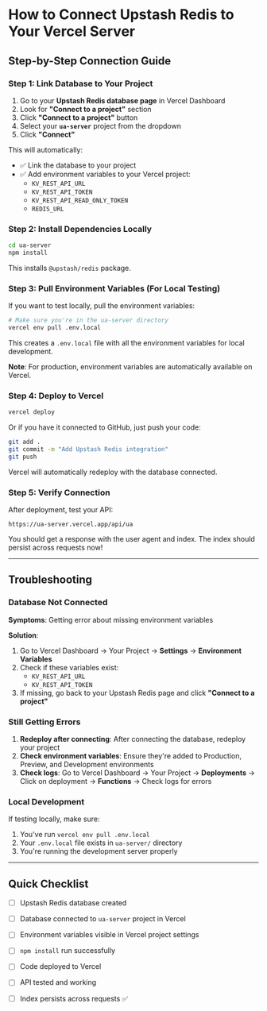 # How to Connect Upstash Redis to Your Vercel Server

## Step-by-Step Connection Guide

### Step 1: Link Database to Your Project

1. Go to your **Upstash Redis database page** in Vercel Dashboard
2. Look for **"Connect to a project"** section
3. Click **"Connect to a project"** button
4. Select your **`ua-server`** project from the dropdown
5. Click **"Connect"**

This will automatically:
- ✅ Link the database to your project
- ✅ Add environment variables to your Vercel project:
  - `KV_REST_API_URL`
  - `KV_REST_API_TOKEN`
  - `KV_REST_API_READ_ONLY_TOKEN`
  - `REDIS_URL`

### Step 2: Install Dependencies Locally

```bash
cd ua-server
npm install
```

This installs `@upstash/redis` package.

### Step 3: Pull Environment Variables (For Local Testing)

If you want to test locally, pull the environment variables:

```bash
# Make sure you're in the ua-server directory
vercel env pull .env.local
```

This creates a `.env.local` file with all the environment variables for local development.

**Note**: For production, environment variables are automatically available on Vercel.

### Step 4: Deploy to Vercel

```bash
vercel deploy
```

Or if you have it connected to GitHub, just push your code:
```bash
git add .
git commit -m "Add Upstash Redis integration"
git push
```

Vercel will automatically redeploy with the database connected.

### Step 5: Verify Connection

After deployment, test your API:
```
https://ua-server.vercel.app/api/ua
```

You should get a response with the user agent and index. The index should persist across requests now!

---

## Troubleshooting

### Database Not Connected

**Symptoms**: Getting error about missing environment variables

**Solution**:
1. Go to Vercel Dashboard → Your Project → **Settings** → **Environment Variables**
2. Check if these variables exist:
   - `KV_REST_API_URL`
   - `KV_REST_API_TOKEN`
3. If missing, go back to your Upstash Redis page and click **"Connect to a project"**

### Still Getting Errors

1. **Redeploy after connecting**: After connecting the database, redeploy your project
2. **Check environment variables**: Ensure they're added to Production, Preview, and Development environments
3. **Check logs**: Go to Vercel Dashboard → Your Project → **Deployments** → Click on deployment → **Functions** → Check logs for errors

### Local Development

If testing locally, make sure:
1. You've run `vercel env pull .env.local`
2. Your `.env.local` file exists in `ua-server/` directory
3. You're running the development server properly

---

## Quick Checklist

- [ ] Upstash Redis database created
- [ ] Database connected to `ua-server` project in Vercel
- [ ] Environment variables visible in Vercel project settings
- [ ] `npm install` run successfully
- [ ] Code deployed to Vercel
- [ ] API tested and working
- [ ] Index persists across requests ✅

